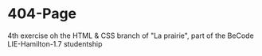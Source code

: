 # 404-Page
4th exercise oh the HTML &amp; CSS branch of "La prairie", part of the BeCode LIE-Hamilton-1.7 studentship
